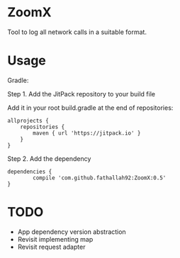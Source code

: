 # ZoomX

Tool to log all network calls in a suitable format.





# Usage 

Gradle:

Step 1. Add the JitPack repository to your build file

Add it in your root build.gradle at the end of repositories:

	allprojects {
		repositories {
			maven { url 'https://jitpack.io' }
		}
	}
  
Step 2. Add the dependency

	dependencies {
	        compile 'com.github.fathallah92:ZoomX:0.5'
	}
  
  
  
  
  
  # TODO
  
  - App dependency version abstraction
  - Revisit implementing map
  - Revisit request adapter
  
